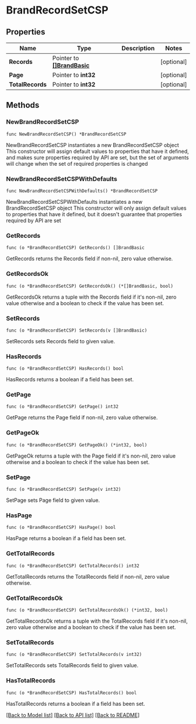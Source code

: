 # BrandRecordSetCSP

## Properties

Name | Type | Description | Notes
------------ | ------------- | ------------- | -------------
**Records** | Pointer to [**[]BrandBasic**](BrandBasic.md) |  | [optional] 
**Page** | Pointer to **int32** |  | [optional] 
**TotalRecords** | Pointer to **int32** |  | [optional] 

## Methods

### NewBrandRecordSetCSP

`func NewBrandRecordSetCSP() *BrandRecordSetCSP`

NewBrandRecordSetCSP instantiates a new BrandRecordSetCSP object
This constructor will assign default values to properties that have it defined,
and makes sure properties required by API are set, but the set of arguments
will change when the set of required properties is changed

### NewBrandRecordSetCSPWithDefaults

`func NewBrandRecordSetCSPWithDefaults() *BrandRecordSetCSP`

NewBrandRecordSetCSPWithDefaults instantiates a new BrandRecordSetCSP object
This constructor will only assign default values to properties that have it defined,
but it doesn't guarantee that properties required by API are set

### GetRecords

`func (o *BrandRecordSetCSP) GetRecords() []BrandBasic`

GetRecords returns the Records field if non-nil, zero value otherwise.

### GetRecordsOk

`func (o *BrandRecordSetCSP) GetRecordsOk() (*[]BrandBasic, bool)`

GetRecordsOk returns a tuple with the Records field if it's non-nil, zero value otherwise
and a boolean to check if the value has been set.

### SetRecords

`func (o *BrandRecordSetCSP) SetRecords(v []BrandBasic)`

SetRecords sets Records field to given value.

### HasRecords

`func (o *BrandRecordSetCSP) HasRecords() bool`

HasRecords returns a boolean if a field has been set.

### GetPage

`func (o *BrandRecordSetCSP) GetPage() int32`

GetPage returns the Page field if non-nil, zero value otherwise.

### GetPageOk

`func (o *BrandRecordSetCSP) GetPageOk() (*int32, bool)`

GetPageOk returns a tuple with the Page field if it's non-nil, zero value otherwise
and a boolean to check if the value has been set.

### SetPage

`func (o *BrandRecordSetCSP) SetPage(v int32)`

SetPage sets Page field to given value.

### HasPage

`func (o *BrandRecordSetCSP) HasPage() bool`

HasPage returns a boolean if a field has been set.

### GetTotalRecords

`func (o *BrandRecordSetCSP) GetTotalRecords() int32`

GetTotalRecords returns the TotalRecords field if non-nil, zero value otherwise.

### GetTotalRecordsOk

`func (o *BrandRecordSetCSP) GetTotalRecordsOk() (*int32, bool)`

GetTotalRecordsOk returns a tuple with the TotalRecords field if it's non-nil, zero value otherwise
and a boolean to check if the value has been set.

### SetTotalRecords

`func (o *BrandRecordSetCSP) SetTotalRecords(v int32)`

SetTotalRecords sets TotalRecords field to given value.

### HasTotalRecords

`func (o *BrandRecordSetCSP) HasTotalRecords() bool`

HasTotalRecords returns a boolean if a field has been set.


[[Back to Model list]](../README.md#documentation-for-models) [[Back to API list]](../README.md#documentation-for-api-endpoints) [[Back to README]](../README.md)


